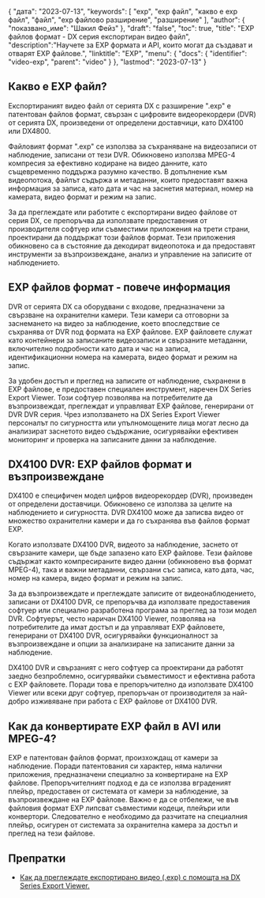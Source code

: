 {
"дата": "2023-07-13",
  "keywords": [
"exp",
"exp файл",
"какво е exp файл",
"файл",
"exp файлово разширение",
"разширение"
],
  "author": {
"показвано_име": "Шакил Фейз"
},
"draft": "false",
"toc": true,
"title": "EXP файлов формат - DX серия експортиран видео файл",
  "description":"Научете за EXP формата и API, които могат да създават и отварят EXP файлове.",
  "linktitle": "EXP",
  "menu": {
    "docs": {
      "identifier": "video-exp",
      "parent": "video"
}
},
"lastmod": "2023-07-13"
}

## Какво е EXP файл?

Експортираният видео файл от серията DX с разширение ".exp" е патентован файлов формат, свързан с цифровите видеорекордери (DVR) от серията DX, произведени от определени доставчици, като DX4100 или DX4800.

Файловият формат ".exp" се използва за съхраняване на видеозаписи от наблюдение, записани от тези DVR. Обикновено използва MPEG-4 компресия за ефективно кодиране на видео данните, като същевременно поддържа разумно качество. В допълнение към видеопотока, файлът съдържа и метаданни, които предоставят важна информация за записа, като дата и час на заснетия материал, номер на камерата, видео формат и режим на запис.

За да преглеждате или работите с експортирани видео файлове от серия DX, се препоръчва да използвате предоставения от производителя софтуер или съвместими приложения на трети страни, проектирани да поддържат този файлов формат. Тези приложения обикновено са в състояние да декодират видеопотока и да предоставят инструменти за възпроизвеждане, анализ и управление на записите от наблюдението.

## EXP файлов формат - повече информация

DVR от серията DX са оборудвани с входове, предназначени за свързване на охранителни камери. Тези камери са отговорни за заснемането на видео за наблюдение, което впоследствие се съхранява от DVR под формата на EXP файлове. EXP файловете служат като контейнери за записаните видеозаписи и свързаните метаданни, включително подробности като дата и час на записа, идентификационни номера на камерата, видео формат и режим на запис.

За удобен достъп и преглед на записите от наблюдение, съхранени в EXP файлове, е предоставен специален инструмент, наречен DX Series Export Viewer. Този софтуер позволява на потребителите да възпроизвеждат, преглеждат и управляват EXP файлове, генерирани от DVR DVR серия. Чрез използването на DX Series Export Viewer персоналът по сигурността или упълномощените лица могат лесно да анализират заснетото видео съдържание, осигурявайки ефективен мониторинг и проверка на записаните данни за наблюдение.

## DX4100 DVR: EXP файлов формат и възпроизвеждане

DX4100 е специфичен модел цифров видеорекордер (DVR), произведен от определени доставчици. Обикновено се използва за целите на наблюдението и сигурността. DVR DX4100 може да записва видео от множество охранителни камери и да го съхранява във файлов формат EXP.

Когато използвате DX4100 DVR, видеото за наблюдение, заснето от свързаните камери, ще бъде запазено като EXP файлове. Тези файлове съдържат както компресираните видео данни (обикновено във формат MPEG-4), така и важни метаданни, свързани със записа, като дата, час, номер на камера, видео формат и режим на запис.

За да възпроизвеждате и преглеждате записите от видеонаблюдението, записани от DX4100 DVR, се препоръчва да използвате предоставения софтуер или специално разработена програма за преглед за този модел DVR. Софтуерът, често наричан DX4100 Viewer, позволява на потребителите да имат достъп и да управляват EXP файловете, генерирани от DX4100 DVR, осигурявайки функционалност за възпроизвеждане и опции за анализиране на записаните данни за наблюдение.

DX4100 DVR и свързаният с него софтуер са проектирани да работят заедно безпроблемно, осигурявайки съвместимост и ефективна работа с EXP файловете. Поради това е препоръчително да използвате DX4100 Viewer или всеки друг софтуер, препоръчан от производителя за най-добро изживяване при работа с EXP файлове от DX4100 DVR.


## Как да конвертирате EXP файл в AVI или MPEG-4?

EXP е патентован файлов формат, произхождащ от камери за наблюдение. Поради патентования си характер, няма налични приложения, предназначени специално за конвертиране на EXP файлове. Препоръчителният подход е да се използва вграденият плейър, предоставен от системата от камери за наблюдение, за възпроизвеждане на EXP файлове. Важно е да се отбележи, че във файловия формат EXP липсват съвместими кодеци, плейъри или конвертори. Следователно е необходимо да разчитате на специалния плейър, осигурен от системата за охранителна камера за достъп и преглед на тези файлове.

## Препратки
* [Как да преглеждате експортирано видео (.exp) с помощта на DX Series Export Viewer.](https://support.pelco.com/s/article/How-to-review-exported-video-exp-using-the-DX-Series-Export-Viewer-1538586687024?language=en_US)







